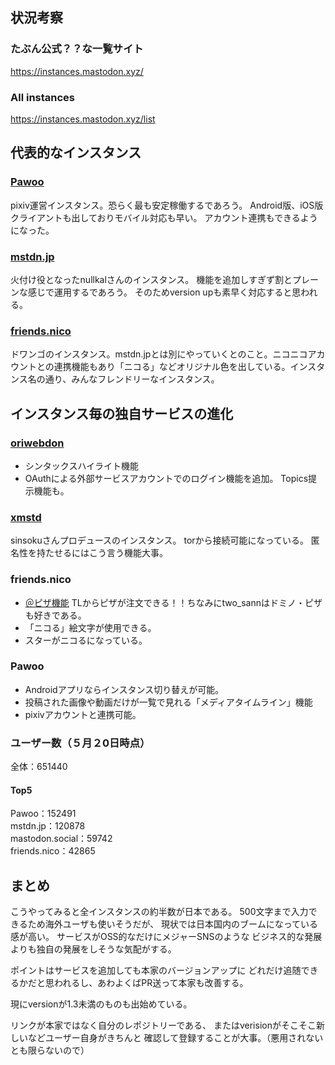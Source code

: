 ## 状況考察
### たぶん公式？？な一覧サイト
https://instances.mastodon.xyz/
### All instances
https://instances.mastodon.xyz/list

## 代表的なインスタンス
### [Pawoo](https://pawoo.net)
pixiv運営インスタンス。恐らく最も安定稼働するであろう。
Android版、iOS版クライアントも出しておりモバイル対応も早い。
アカウント連携もできるようになった。
### [mstdn.jp](https://mastdn.jp)
火付け役となったnullkalさんのインスタンス。
機能を追加しすぎず割とプレーンな感じで運用するであろう。
そのためversion upも素早く対応すると思われる。
### [friends.nico](https://friends.nico)
ドワンゴのインスタンス。mstdn.jpとは別にやっていくとのこと。ニコニコアカウントとの連携機能もあり「ニコる」などオリジナル色を出している。インスタンス名の通り、みんなフレンドリーなインスタンス。


## インスタンス毎の独自サービスの進化
### [oriwebdon](https://oriwebdon.com)
* シンタックスハイライト機能
* OAuthによる外部サービスアカウントでのログイン機能を追加。
Topics提示機能も。

### [xmstd](https://xmstdn.com)
sinsokuさんプロデュースのインスタンス。
torから接続可能になっている。
匿名性を持たせるにはこう言う機能大事。

### friends.nico
* [＠ピザ機能](https://mainew.kagua.biz/2017/05/friendsnico-calling-pizzala-tips.html)  TLからピザが注文できる！！ちなみにtwo_sannはドミノ・ピザも好きである。
* 「ニコる」絵文字が使用できる。
* スターがニコるになっている。

### Pawoo
* Androidアプリならインスタンス切り替えが可能。
* 投稿された画像や動画だけが一覧で見れる「メディアタイムライン」機能
* pixivアカウントと連携可能。


### ユーザー数（５月２0日時点）
全体：651440  
#### Top5
Pawoo：152491  
mstdn.jp：120878  
mastodon.social：59742  
friends.nico：42865

## まとめ
こうやってみると全インスタンスの約半数が日本である。
500文字まで入力できるため海外ユーザも使いそうだが、
現状では日本国内のブームになっている感が高い。
サービスがOSS的なだけにメジャーSNSのような
ビジネス的な発展よりも独自の発展をしそうな気配がする。

ポイントはサービスを追加しても本家のバージョンアップに
どれだけ追随できるかだと思われるし、あわよくばPR送って本家も改善する。

現にversionが1.3未満のものも出始めている。

リンクが本家ではなく自分のレポジトリーである、
またはverisionがそこそこ新しいなどユーザー自身がきちんと
確認して登録することが大事。（悪用されないとも限らないので）
